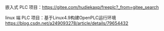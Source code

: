 嵌入式 PLC 项目：https://gitee.com/hudiekaxp/freeplc?_from=gitee_search

linux 端 PLC 项目：基于Linux4.9构建OpenPLC运行环境  https://blog.csdn.net/a249093278/article/details/79654432
